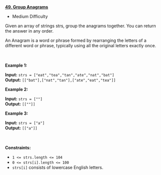 **[49. Group Anagrams](https://leetcode.com/problems/group-anagrams/description/)**

- Medium Difficulty

Given an array of strings strs, group the anagrams together. You can return the answer in any order.

An Anagram is a word or phrase formed by rearranging the letters of a different word or phrase, typically using all the
original letters exactly once.

<br><br>
**Example 1:**

**Input:** `strs = ["eat","tea","tan","ate","nat","bat"]` \
**Output:** `[["bat"],["nat","tan"],["ate","eat","tea"]]`

**Example 2:**

**Input:** `strs = [""]` \
**Output:** `[[""]]`

**Example 3:**

**Input:** `strs = ["a"]` \
**Output:** `[["a"]]`

<br><br>
**Constraints:**

- `1 <= strs.length <= 104`
- `0 <= strs[i].length <= 100`
- `strs[i]` consists of lowercase English letters.